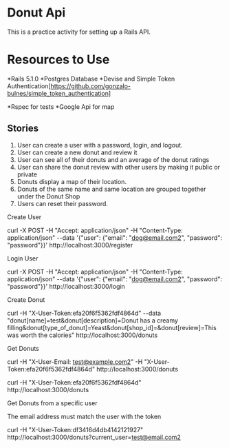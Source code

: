 # Donut Api

This is a practice activity for setting up a Rails API. 

# Resources to Use
  *Rails 5.1.0
  *Postgres Database
  *Devise and Simple Token Authentication[https://github.com/gonzalo-bulnes/simple_token_authentication]  

  *Rspec for tests
  *Google Api for map

## Stories
  1. User can create a user with a password, login, and logout. 
  2. User can create a new donut and review it
  3. User can see all of their donuts and an average of the donut ratings
  4. User can share the donut review with other users by making it public or private
  5. Donuts display a map of their location.
  6. Donuts of the same name and same location are grouped together under the Donut Shop
  7. Users can reset their password.


  Create User

  curl -X POST -H "Accept: application/json" -H "Content-Type: application/json" --data '{"user": {"email": "dog@email.com2", "password": "password"}}' http://localhost:3000/register



  Login User

  curl -X POST -H "Accept: application/json" -H "Content-Type: application/json" --data '{"user": {"email": "dog@email.com2", "password": "password"}}' http://localhost:3000/login


  Create Donut

 curl -H "X-User-Token:efa20f6f5362fdf4864d"  --data "donut[name]=test&donut[description]=Donut has a creamy filling&donut[type_of_donut]=Yeast&donut[shop_id]=&donut[review]=This was worth the calories" http://localhost:3000/donuts 

  Get Donuts

  curl -H "X-User-Email: test@example.com2" -H "X-User-Token:efa20f6f5362fdf4864d"  http://localhost:3000/donuts

  curl -H "X-User-Token:efa20f6f5362fdf4864d"  http://localhost:3000/donuts

  
  Get Donuts from a specific user
  
  The email address must match the user with the token

  curl -H "X-User-Token:df3416d4db4142121927"  http://localhost:3000/donuts?current_user=test@email.com2




